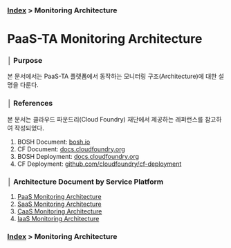 ### [Index](https://github.com/PaaS-TA/Guide/tree/working-new-template) > Monitoring Architecture


# PaaS-TA Monitoring Architecture


### │ Purpose
본 문서에서는 PaaS-TA 플랫폼에서 동작하는 모니터링 구조(Architecture)에 대한 설명을 다룬다.


### │ References
본 문서는 클라우드 파운드리(Cloud Foundry) 재단에서 제공하는 레퍼런스를 참고하여 작성되었다.

1. BOSH Document: <a href="https://bosh.io">bosh.io</a>
2. CF Document: <a href="https://docs.cloudfoundry.org">docs.cloudfoundry.org</a>
3. BOSH Deployment: <a href="https://docs.cloudfoundry.org">docs.cloudfoundry.org</a>
4. CF Deployment: <a href="https://github.com/cloudfoundry/cf-deployment">github.com/cloudfoundry/cf-deployment</a>


### │ Architecture Document by Service Platform
1. [PaaS Monitoring Architecture](PAAS_MONITORING_ARCHITECTURE.md)
2. [SaaS Monitoring Architecture](SAAS_MONITORING_ARCHITECTURE.md)
3. [CaaS Monitoring Architecture](CAAS_MONITORING_ARCHITECTURE.md)
4. [IaaS Monitoring Architecture](IAAS_MONITORING_ARCHITECTURE.md)


### [Index](https://github.com/PaaS-TA/Guide/tree/working-new-template) > Monitoring Architecture